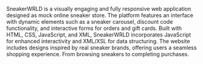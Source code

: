 SneakerWRLD is a visually engaging and fully responsive web application designed as mock online sneaker store. The platform features an interface with dynamic elements such as a sneaker carousel, discount code functionality, and interactive forms for orders and gift cards. Built with HTML, CSS, JavaScript, and XML, SneakerWRLD incorporates JavaScript for enhanced interactivity and XML/XSL for data structuring. The website includes designs inspired by real sneaker brands, offering users a seamless shopping experience. From browsing sneakers to completing purchases.
